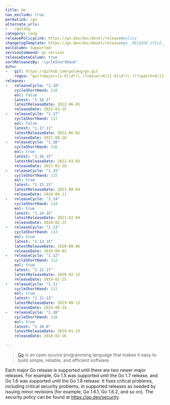 ```yaml
---
title: Go
nav_exclude: true
permalink: /go
alternate_urls:
-   /golang
category: lang
releasePolicyLink: https://go.dev/doc/devel/release#policy
changelogTemplate: https://go.dev/doc/devel/release#go__RELEASE_CYCLE__.minor
eolColumn: Supported
versionCommand: go version
releaseDateColumn: true
sortReleasesBy: 'cycleShortHand'
auto:
-   git: https://github.com/golang/go.git
    regex: ^go(?<major>[1-9]\d*)\.(?<minor>0|[1-9]\d*)\.?(?<patch>0|[1-9]\d*)?$
releases:
-   releaseCycle: "1.18"
    cycleShortHand: 118
    eol: false
    latest: "1.18.3"
    latestReleaseDate: 2022-06-01
    releaseDate: 2022-03-15
-   releaseCycle: "1.17"
    cycleShortHand: 117
    eol: false
    latest: "1.17.11"
    latestReleaseDate: 2022-06-01
    releaseDate: 2021-08-16
-   releaseCycle: "1.16"
    cycleShortHand: 116
    eol: true
    latest: "1.16.15"
    latestReleaseDate: 2022-03-03
    releaseDate: 2021-02-16
-   releaseCycle: "1.15"
    cycleShortHand: 115
    eol: true
    latest: "1.15.15"
    latestReleaseDate: 2021-08-04
    releaseDate: 2020-08-11
-   releaseCycle: "1.14"
    cycleShortHand: 114
    eol: true
    latest: "1.14.15"
    latestReleaseDate: 2021-02-04
    releaseDate: 2020-02-25
-   releaseCycle: "1.13"
    cycleShortHand: 113
    eol: true
    latest: "1.13.15"
    latestReleaseDate: 2020-08-06
    releaseDate: 2019-09-03
-   releaseCycle: "1.12"
    cycleShortHand: 112
    eol: true
    latest: "1.12.17"
    latestReleaseDate: 2020-02-12
    releaseDate: 2019-02-25
-   releaseCycle: "1.11"
    cycleShortHand: 111
    eol: true
    latest: "1.11.13"
    latestReleaseDate: 2019-08-13
    releaseDate: 2018-08-24
-   releaseCycle: "1.10"
    cycleShortHand: 110
    eol: true
    latest: "1.10.8"
    latestReleaseDate: 2019-01-23
    releaseDate: 2018-02-16

---
```


> [Go](https://go.dev/) is an open source programming language that makes it easy to build simple, reliable, and efficient software.

Each major Go release is supported until there are two newer major releases. For example, Go 1.5 was supported until the Go 1.7 release, and Go 1.6 was supported until the Go 1.8 release. It fixes critical problems, including critical security problems, in supported releases as needed by issuing minor revisions (for example, Go 1.6.1, Go 1.6.2, and so on). The security policy can be found at <https://go.dev/security>.
